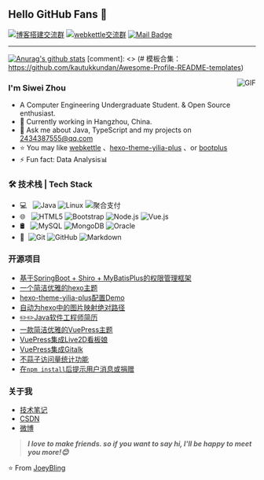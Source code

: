 ## Hello GitHub Fans 👋
[![博客搭建交流群](https://img.shields.io/badge/博客搭建QQ群-422625065-red.svg "博客搭建交流群")](https://jq.qq.com/?_wv=1027&k=58Ypj9z "博客搭建交流群")
[![webkettle交流群](https://img.shields.io/badge/webkettle交流群-487063343-red.svg "webkettle交流群")](https://jq.qq.com/?_wv=1027&k=55kiWBY "webkettle交流群")
[![Mail Badge](https://img.shields.io/badge/-joeysiwei@gmail.com-c14438?style=flat&logo=Gmail&logoColor=white&link=mailto:joeysiwei@gmail.com)](mailto:joeysiwei@gmail.com)

---

[![Anurag's github stats](https://github-readme-stats.vercel.app/api?username=Sunny-boop)](https://github.com/anuraghazra/github-readme-stats)
[comment]: <> (# 模板合集：https://github.com/kautukkundan/Awesome-Profile-README-templates)

<img align="right" alt="GIF" src="https://raw.githubusercontent.com/JoeyBling/JoeyBling/master/pic/pusheencode.gif" />

### I'm Siwei Zhou

- A Computer Engineering Undergraduate Student. & Open Source enthusiast.
- 🌱 Currently working in Hangzhou, China.
- 💬 Ask me about Java, TypeScript and my projects on [2434387555@qq.com](mailto:2434387555@qq.com)
- ⭐ You may like [webkettle](https://github.com/JoeyBling/webkettle) 、[hexo-theme-yilia-plus](https://github.com/JoeyBling/hexo-theme-yilia-plus) 、or [bootplus](https://github.com/JoeyBling/bootplus)
- ⚡ Fun fact: Data Analysis📊

### 🛠 技术栈 | Tech Stack

- 💻 &#160; ![Java](https://img.shields.io/badge/-Java-333333?style=flat&logo=Java&logoColor=007396)
![Linux](https://img.shields.io/badge/-Linux-333333?style=flat&logo=Linux&logoColor=FCC624)
![聚合支付](https://img.shields.io/badge/-聚合支付-333333?style=flat&logo=payoneer&logoColor=FF4800)
- 🌐 &#160; ![HTML5](https://img.shields.io/badge/-HTML5-333333?style=flat&logo=HTML5)
![Bootstrap](https://img.shields.io/badge/-Bootstrap-333333?style=flat&logo=bootstrap&logoColor=563D7C)
![Node.js](https://img.shields.io/badge/-Node.js-333333?style=flat&logo=node.js)
![Vue.js](https://img.shields.io/badge/-VueJS-333333?style=flat&logo=Vue.js)
- 🛢 &#160; ![MySQL](https://img.shields.io/badge/-MySQL-333333?style=flat&logo=mysql)
![MongoDB](https://img.shields.io/badge/-MongoDB-333333?style=flat&logo=mongodb)
![Oracle](https://img.shields.io/badge/-Oracle-333333?style=flat&logo=Oracle)
- 🔧 &#160;![Git](https://img.shields.io/badge/-Git-333333?style=flat&logo=git)
![GitHub](https://img.shields.io/badge/-GitHub-333333?style=flat&logo=github)
![Markdown](https://img.shields.io/badge/-Markdown-333333?style=flat&logo=markdown)

### 开源项目
- [基于SpringBoot + Shiro + MyBatisPlus的权限管理框架](https://github.com/JoeyBling/bootplus)
- [一个简洁优雅的hexo主题](https://github.com/JoeyBling/hexo-theme-yilia-plus)
- [hexo-theme-yilia-plus配置Demo](https://github.com/JoeyBling/yilia-plus-demo)
- [自动为hexo中的图片映射绝对路径](https://github.com/JoeyBling/hexo-filter-image)
- [✏️✏️Java软件工程师简历](https://github.com/JoeyBling/cv)
- [一款简洁优雅的VuePress主题](https://github.com/JoeyBling/vuepress-theme-yilia-plus)
- [VuePress集成Live2D看板娘](https://github.com/JoeyBling/vuepress-plugin-helper-live2d)
- [VuePress集成Gitalk](https://github.com/JoeyBling/vuepress-plugin-mygitalk)
- [不蒜子访问量统计功能](https://github.com/JoeyBling/busuanzi.pure.js)
- [在`npm install`后提示用户消息或捐赠](https://github.com/JoeyBling/openteam-postinstall)

### 关于我
- [技术笔记](https://zhousiwei.gitee.io/ibooks/)
- [CSDN](https://zhousiwei.blog.csdn.net/)
- [微博](http://weibo.com/jayinfo)

> ***I love to make friends. so if you want to say hi, I'll be happy to meet you more!😊***

⭐️ From [JoeyBling](https://github.com/JoeyBling)
